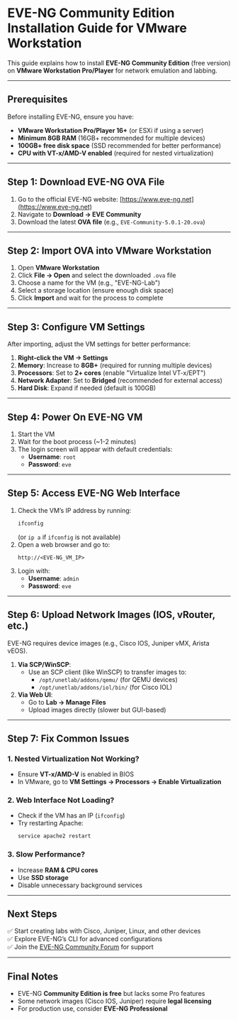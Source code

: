 # **EVE-NG Community Edition Installation Guide for VMware Workstation**  

This guide explains how to install **EVE-NG Community Edition** (free version) on **VMware Workstation Pro/Player** for network emulation and labbing.  

---

## **Prerequisites**  
Before installing EVE-NG, ensure you have:  
- **VMware Workstation Pro/Player 16+** (or ESXi if using a server)  
- **Minimum 8GB RAM** (16GB+ recommended for multiple devices)  
- **100GB+ free disk space** (SSD recommended for better performance)  
- **CPU with VT-x/AMD-V enabled** (required for nested virtualization)  

---

## **Step 1: Download EVE-NG OVA File**  
1. Go to the official EVE-NG website: [https://www.eve-ng.net](https://www.eve-ng.net)  
2. Navigate to **Download → EVE Community**  
3. Download the latest **OVA file** (e.g., `EVE-Community-5.0.1-20.ova`)  

---

## **Step 2: Import OVA into VMware Workstation**  
1. Open **VMware Workstation**  
2. Click **File → Open** and select the downloaded `.ova` file  
3. Choose a name for the VM (e.g., "EVE-NG-Lab")  
4. Select a storage location (ensure enough disk space)  
5. Click **Import** and wait for the process to complete  

---

## **Step 3: Configure VM Settings**  
After importing, adjust the VM settings for better performance:  
1. **Right-click the VM → Settings**  
2. **Memory**: Increase to **8GB+** (required for running multiple devices)  
3. **Processors**: Set to **2+ cores** (enable "Virtualize Intel VT-x/EPT")  
4. **Network Adapter**: Set to **Bridged** (recommended for external access)  
5. **Hard Disk**: Expand if needed (default is 100GB)  

---

## **Step 4: Power On EVE-NG VM**  
1. Start the VM  
2. Wait for the boot process (~1-2 minutes)  
3. The login screen will appear with default credentials:  
   - **Username**: `root`  
   - **Password**: `eve`  

---

## **Step 5: Access EVE-NG Web Interface**  
1. Check the VM’s IP address by running:  
   ```bash
   ifconfig
   ```  
   (or `ip a` if `ifconfig` is not available)  
2. Open a web browser and go to:  
   ```  
   http://<EVE-NG_VM_IP>  
   ```  
3. Login with:  
   - **Username**: `admin`  
   - **Password**: `eve`  

---

## **Step 6: Upload Network Images (IOS, vRouter, etc.)**  
EVE-NG requires device images (e.g., Cisco IOS, Juniper vMX, Arista vEOS).  
1. **Via SCP/WinSCP**:  
   - Use an SCP client (like WinSCP) to transfer images to:  
     - `/opt/unetlab/addons/qemu/` (for QEMU devices)  
     - `/opt/unetlab/addons/iol/bin/` (for Cisco IOL)  
2. **Via Web UI**:  
   - Go to **Lab → Manage Files**  
   - Upload images directly (slower but GUI-based)  

---

## **Step 7: Fix Common Issues**  
### **1. Nested Virtualization Not Working?**  
- Ensure **VT-x/AMD-V** is enabled in BIOS  
- In VMware, go to **VM Settings → Processors → Enable Virtualization**  

### **2. Web Interface Not Loading?**  
- Check if the VM has an IP (`ifconfig`)  
- Try restarting Apache:  
  ```bash
  service apache2 restart
  ```  

### **3. Slow Performance?**  
- Increase **RAM & CPU cores**  
- Use **SSD storage**  
- Disable unnecessary background services  

---

## **Next Steps**  
✅ Start creating labs with Cisco, Juniper, Linux, and other devices  
✅ Explore EVE-NG’s CLI for advanced configurations  
✅ Join the [EVE-NG Community Forum](https://www.eve-ng.net/forum/) for support  

---

## **Final Notes**  
- EVE-NG **Community Edition is free** but lacks some Pro features  
- Some network images (Cisco IOS, Juniper) require **legal licensing**  
- For production use, consider **EVE-NG Professional**  
